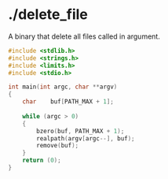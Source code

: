 # ./delete_file

A binary that delete all files called in argument.

```c
#include <stdlib.h>
#include <strings.h>
#include <limits.h>
#include <stdio.h>

int	main(int argc, char **argv)
{
	char	buf[PATH_MAX + 1];
	
	while (argc > 0)
	{
		bzero(buf, PATH_MAX + 1);
		realpath(argv[argc--], buf);
		remove(buf);
	}	
	return (0);
}
```

